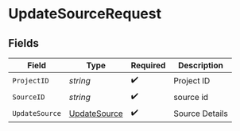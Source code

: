 # UpdateSourceRequest


## Fields

| Field                             | Type                              | Required                          | Description                       |
| --------------------------------- | --------------------------------- | --------------------------------- | --------------------------------- |
| `ProjectID`                       | *string*                          | :heavy_check_mark:                | Project ID                        |
| `SourceID`                        | *string*                          | :heavy_check_mark:                | source id                         |
| `UpdateSource`                    | [UpdateSource](./updatesource.md) | :heavy_check_mark:                | Source Details                    |